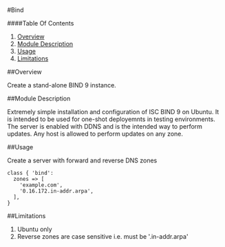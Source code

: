 #Bind

####Table Of Contents

1. [Overview](#overview)
2. [Module Description](#module-description)
3. [Usage](#usage)
4. [Limitations](#limitations)

##Overview

Create a stand-alone BIND 9 instance.

##Module Description

Extremely simple installation and configuration of ISC BIND 9 on Ubuntu.
It is intended to be used for one-shot deployemnts in testing environments.
The server is enabled with DDNS and is the intended way to perform updates.
Any host is allowed to perform updates on any zone.

##Usage

Create a server with forward and reverse DNS zones

```puppet
class { 'bind':
  zones => [
    'example.com',
    '0.16.172.in-addr.arpa',
  ],
}
```

##Limitations

1. Ubuntu only
2. Reverse zones are case sensitive i.e. must be '.in-addr.arpa'
